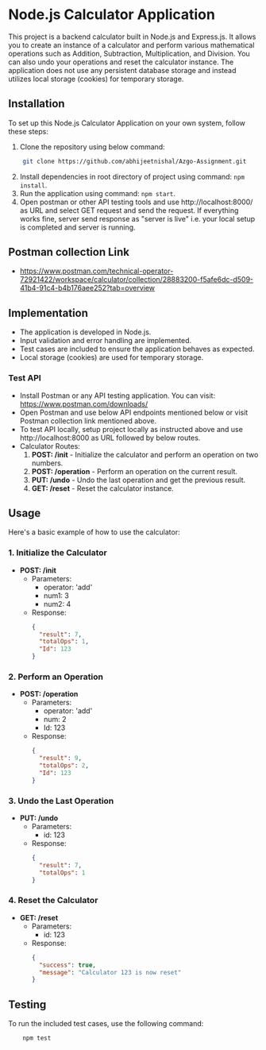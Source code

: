 # Node.js Calculator Application
This project is a backend calculator built in Node.js and Express.js. It allows you to create an instance of a calculator and perform various mathematical operations such as Addition, Subtraction, Multiplication, and Division. You can also undo your operations and reset the calculator instance. The application does not use any persistent database storage and instead utilizes local storage (cookies) for temporary storage.

## Installation
To set up this Node.js Calculator Application on your own system, follow these steps:
1. Clone the repository using below command:
```bash
    git clone https://github.com/abhijeetnishal/Azgo-Assignment.git
```
2. Install dependencies in root directory of project using command: `npm install`.
3. Run the application using command: `npm start`.
4. Open postman or other API testing tools and use http://localhost:8000/ as URL and select GET request and send the request. If everything works fine, server send response as "server is live" i.e. your local setup is completed and server is running.

## Postman collection Link
- https://www.postman.com/technical-operator-72921422/workspace/calculator/collection/28883200-f5afe6dc-d509-41b4-91c4-b4b176aee252?tab=overview

## Implementation
- The application is developed in Node.js.
- Input validation and error handling are implemented.
- Test cases are included to ensure the application behaves as expected.
- Local storage (cookies) are used for temporary storage.

### Test API
- Install Postman or any API testing application. You can visit: https://www.postman.com/downloads/
- Open Postman and use below API endpoints mentioned below or visit Postman collection link mentioned above.
- To test API locally, setup project locally as instructed above and use http://localhost:8000 as URL followed by below routes.
- Calculator Routes:
    1. **POST: /init** - Initialize the calculator and perform an operation on two numbers.
    2. **POST: /operation** - Perform an operation on the current result.
    3. **PUT: /undo** - Undo the last operation and get the previous result.
    4. **GET: /reset** - Reset the calculator instance.

## Usage
Here's a basic example of how to use the calculator:

### 1. Initialize the Calculator

- **POST: /init**
  - Parameters:
    - operator: 'add'
    - num1: 3
    - num2: 4
  - Response:
    ```json
    {
      "result": 7,
      "totalOps": 1,
      "Id": 123
    }
    ```

### 2. Perform an Operation

- **POST: /operation**
  - Parameters:
    - operator: 'add'
    - num: 2
    - Id: 123
  - Response:
    ```json
    {
      "result": 9,
      "totalOps": 2,
      "Id": 123
    }
    ```

### 3. Undo the Last Operation

- **PUT: /undo**
  - Parameters:
    - id: 123
  - Response:
    ```json
    {
      "result": 7,
      "totalOps": 1
    }
    ```

### 4. Reset the Calculator

- **GET: /reset**
  - Parameters:
    - id: 123
  - Response:
    ```json
    {
      "success": true,
      "message": "Calculator 123 is now reset"
    }
    ```

## Testing
To run the included test cases, use the following command:
```bash
    npm test
```